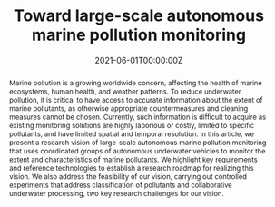 ---
title: "Toward large-scale autonomous marine pollution monitoring"
authors:
- Huber Flores
- Naser Hossein Motlagh
- admin 
- Mohan Liyanage
- Monica Passananti
- Sasu Tarkoma 
- Moustafa Youssef 
- Petteri Nurmi 
#author_notes:
#- "Equal contribution"
#- "Equal contribution"
date: "2021-06-01T00:00:00Z"
doi: "https://doi.org/10.1109/IOTM.0011.2000057"

# Schedule page publish date (NOT publication's date).
publishDate: "2021-06-01T00:00:00Z"

# Publication type.
# Accepts a single type but formatted as a YAML list (for Hugo requirements).
# Enter a publication type from the CSL standard.
publication_types: ["article-journal"]

# Publication name and optional abbreviated publication name.
publication: In *IEEE Internet of Things Magazine* 4(1), 40-45
publication_short: In *IEEE Internet of Things Magazine* 4(1), 40-45

abstract: Marine pollution is a growing worldwide concern, affecting the health of marine ecosystems, human health, and weather patterns. To reduce underwater pollution, it is critical to have access to accurate information about the extent of marine pollutants, as otherwise appropriate countermeasures and cleaning measures cannot be chosen. Currently, such information is difficult to acquire as existing monitoring solutions are highly laborious or costly, limited to specific pollutants, and have limited spatial and temporal resolution. In this article, we present a research vision of large-scale autonomous marine pollution monitoring that uses coordinated groups of autonomous underwater vehicles to monitor the extent and characteristics of marine pollutants. We highlight key requirements and reference technologies to establish a research roadmap for realizing this vision. We also address the feasibility of our vision, carrying out controlled experiments that address classification of pollutants and collaborative underwater processing, two key research challenges for our vision.

# Summary. An optional shortened abstract.
#summary: "..."

#tags:
#- Source Themes
featured: False

# links:
# - name: ""
#   url: ""
url_pdf: "https://tuhat.helsinki.fi/ws/files/156821613/Toward_Large_Scale_Autonomous_Marine_Pollution_Monitoring.pdf"
#url_code: ''
#url_dataset: ''
#url_poster: ''
#url_project: ''
#url_slides: ''
#url_source: ''
#url_video: ''

# Featured image
# To use, add an image named `featured.jpg/png` to your page's folder. 
#image:
#  caption: 'Image credit: [**Unsplash**](https://unsplash.com/photos/jdD8gXaTZsc)'
#  focal_point: ""
#  preview_only: false

# Associated Projects (optional).
#   Associate this publication with one or more of your projects.
#   Simply enter your project's folder or file name without extension.
#   E.g. `internal-project` references `content/project/internal-project/index.md`.
#   Otherwise, set `projects: []`.
#projects: []

# Slides (optional).
#   Associate this publication with Markdown slides.
#   Simply enter your slide deck's filename without extension.
#   E.g. `slides: "example"` references `content/slides/example/index.md`.
#   Otherwise, set `slides: ""`.
#slides: example

#{{% callout note %}}
#Click the *Cite* button above to demo the feature to enable visitors to import publication metadata into their reference management software.
#{{% /callout %}}

#{{% callout note %}}
#Create your slides in Markdown - click the *Slides* button to check out the example.
#{{% /callout %}}

#Add the publication's **full text** or **supplementary notes** here. You can use rich formatting such as including [code, math, and images](https://wowchemy.com/docs/content/writing-markdown-latex/).
---